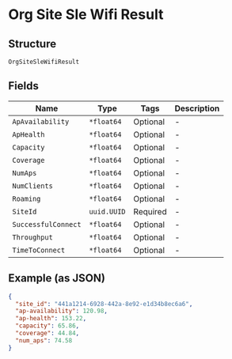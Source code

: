 
# Org Site Sle Wifi Result

## Structure

`OrgSiteSleWifiResult`

## Fields

| Name | Type | Tags | Description |
|  --- | --- | --- | --- |
| `ApAvailability` | `*float64` | Optional | - |
| `ApHealth` | `*float64` | Optional | - |
| `Capacity` | `*float64` | Optional | - |
| `Coverage` | `*float64` | Optional | - |
| `NumAps` | `*float64` | Optional | - |
| `NumClients` | `*float64` | Optional | - |
| `Roaming` | `*float64` | Optional | - |
| `SiteId` | `uuid.UUID` | Required | - |
| `SuccessfulConnect` | `*float64` | Optional | - |
| `Throughput` | `*float64` | Optional | - |
| `TimeToConnect` | `*float64` | Optional | - |

## Example (as JSON)

```json
{
  "site_id": "441a1214-6928-442a-8e92-e1d34b8ec6a6",
  "ap-availability": 120.98,
  "ap-health": 153.22,
  "capacity": 65.86,
  "coverage": 44.84,
  "num_aps": 74.58
}
```

